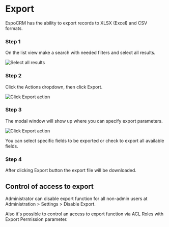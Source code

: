# Export

EspoCRM has the ability to export records to XLSX (Excel) and CSV formats.

### Step 1

On the list view make a search with needed filters and select all results.

![Select all results](https://raw.githubusercontent.com/espocrm/documentation/master/_static/images/user-guide/export/export-1.png)

### Step 2

Click the Actions dropdown, then click Export.

![Click Export action](https://raw.githubusercontent.com/espocrm/documentation/master/_static/images/user-guide/export/export-2.png)

### Step 3

The modal window will show up where you can specify export parameters.

![Click Export action](https://raw.githubusercontent.com/espocrm/documentation/master/_static/images/user-guide/export/export-3.png)

You can select specific fields to be exported or check to export all available fields.

### Step 4

After clicking Export button the export file will be downloaded.

## Control of access to export

Administrator can disable export function for all non-admin users at Administration > Settings > Disable Export.

Also it's possible to control an access to export function via ACL Roles with Export Permission parameter.
